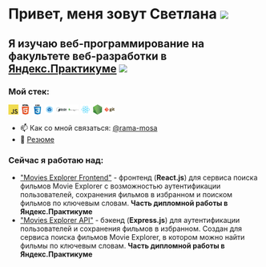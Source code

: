 # Привет, меня зовут Светлана <img src="https://media.giphy.com/media/hvRJCLFzcasrR4ia7z/giphy.gif" width="25px"> 
## Я изучаю веб-программирование на факультете веб-разработки в [Яндекс.Практикуме](https://praktikum.yandex.ru/) <img src ="https://media.giphy.com/media/LNk9FZTBjbCSlaxsQ0/giphy.gif" width="27px">

### Мой стек:
<code><img height="20" src="https://raw.githubusercontent.com/github/explore/80688e429a7d4ef2fca1e82350fe8e3517d3494d/topics/javascript/javascript.png"></code>
<code><img height="20" src="https://raw.githubusercontent.com/github/explore/80688e429a7d4ef2fca1e82350fe8e3517d3494d/topics/html/html.png"></code>
<code><img height="20" src="https://raw.githubusercontent.com/github/explore/80688e429a7d4ef2fca1e82350fe8e3517d3494d/topics/css/css.png"></code>
<code><img height="20" src="https://raw.githubusercontent.com/github/explore/80688e429a7d4ef2fca1e82350fe8e3517d3494d/topics/webpack/webpack.png"></code>
<code><img height="20" src="https://raw.githubusercontent.com/github/explore/80688e429a7d4ef2fca1e82350fe8e3517d3494d/topics/bash/bash.png"></code>
<code><img height="20" src="https://raw.githubusercontent.com/github/explore/80688e429a7d4ef2fca1e82350fe8e3517d3494d/topics/mongodb/mongodb.png"></code>
<code><img height="20" src="https://raw.githubusercontent.com/github/explore/80688e429a7d4ef2fca1e82350fe8e3517d3494d/topics/react/react.png"></code>
<code><img height="20" src="https://raw.githubusercontent.com/github/explore/80688e429a7d4ef2fca1e82350fe8e3517d3494d/topics/nodejs/nodejs.png"></code>
<code><img height="20" src="https://raw.githubusercontent.com/github/explore/80688e429a7d4ef2fca1e82350fe8e3517d3494d/topics/git/git.png"></code>

- 📫 Как со мной связаться: [@rama-mosa](https://t.me/rama_mosa)
- 📝 [Резюме](https://hh.ru/resume/1d63e244ff08c662830039ed1f716661706a59)

### Сейчас я работаю над:
* ["Movies Explorer Frontend"](https://github.com/RAMA-MOSA/movies-explorer-frontend) - фронтенд (**React.js**) для сервиса поиска фильмов Movie Explorer с возможностью аутентификации пользователей, сохранения фильмов в избранном и поиском фильмов по ключевым словам. **Часть дипломной работы в Яндекс.Практикуме**
* ["Movies Explorer API"](https://github.com/RAMA-MOSA/movies-explorer-api) - бэкенд (**Express.js**) для аутентификации пользователей и сохранения фильмов в избранном. Создан для сервиса поиска фильмов Movie Explorer, в котором можно найти фильмы по ключевым словам. **Часть дипломной работы в Яндекс.Практикуме**
